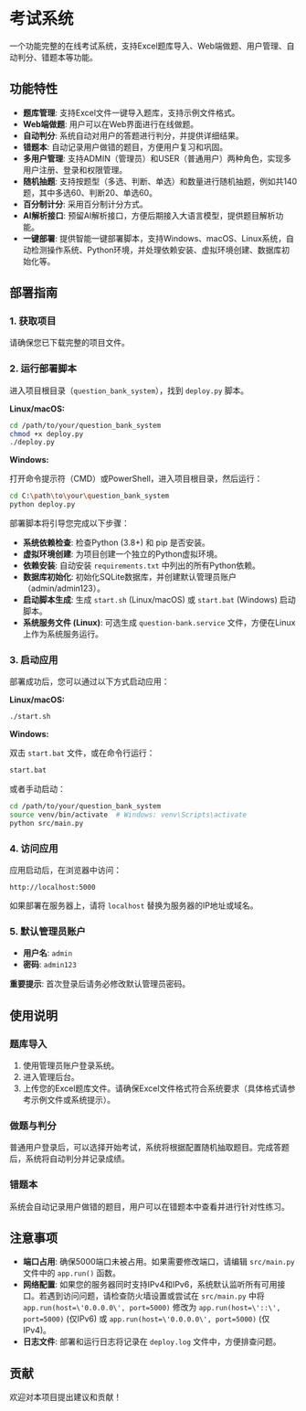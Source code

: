 # 考试系统

一个功能完整的在线考试系统，支持Excel题库导入、Web端做题、用户管理、自动判分、错题本等功能。

## 功能特性

- **题库管理**: 支持Excel文件一键导入题库，支持示例文件格式。
- **Web端做题**: 用户可以在Web界面进行在线做题。
- **自动判分**: 系统自动对用户的答题进行判分，并提供详细结果。
- **错题本**: 自动记录用户做错的题目，方便用户复习和巩固。
- **多用户管理**: 支持ADMIN（管理员）和USER（普通用户）两种角色，实现多用户注册、登录和权限管理。
- **随机抽题**: 支持按题型（多选、判断、单选）和数量进行随机抽题，例如共140题，其中多选60、判断20、单选60。
- **百分制计分**: 采用百分制计分方式。
- **AI解析接口**: 预留AI解析接口，方便后期接入大语言模型，提供题目解析功能。
- **一键部署**: 提供智能一键部署脚本，支持Windows、macOS、Linux系统，自动检测操作系统、Python环境，并处理依赖安装、虚拟环境创建、数据库初始化等。

## 部署指南

### 1. 获取项目

请确保您已下载完整的项目文件。

### 2. 运行部署脚本

进入项目根目录（`question_bank_system`），找到 `deploy.py` 脚本。

**Linux/macOS:**

```bash
cd /path/to/your/question_bank_system
chmod +x deploy.py
./deploy.py
```

**Windows:**

打开命令提示符（CMD）或PowerShell，进入项目根目录，然后运行：

```bash
cd C:\path\to\your\question_bank_system
python deploy.py
```

部署脚本将引导您完成以下步骤：

- **系统依赖检查**: 检查Python (3.8+) 和 pip 是否安装。
- **虚拟环境创建**: 为项目创建一个独立的Python虚拟环境。
- **依赖安装**: 自动安装 `requirements.txt` 中列出的所有Python依赖。
- **数据库初始化**: 初始化SQLite数据库，并创建默认管理员账户（admin/admin123）。
- **启动脚本生成**: 生成 `start.sh` (Linux/macOS) 或 `start.bat` (Windows) 启动脚本。
- **系统服务文件 (Linux)**: 可选生成 `question-bank.service` 文件，方便在Linux上作为系统服务运行。

### 3. 启动应用

部署成功后，您可以通过以下方式启动应用：

**Linux/macOS:**

```bash
./start.sh
```

**Windows:**

双击 `start.bat` 文件，或在命令行运行：

```bash
start.bat
```

或者手动启动：

```bash
cd /path/to/your/question_bank_system
source venv/bin/activate  # Windows: venv\Scripts\activate
python src/main.py
```

### 4. 访问应用

应用启动后，在浏览器中访问：

`http://localhost:5000`

如果部署在服务器上，请将 `localhost` 替换为服务器的IP地址或域名。

### 5. 默认管理员账户

- **用户名**: `admin`
- **密码**: `admin123`

**重要提示**: 首次登录后请务必修改默认管理员密码。

## 使用说明

### 题库导入

1. 使用管理员账户登录系统。
2. 进入管理后台。
3. 上传您的Excel题库文件。请确保Excel文件格式符合系统要求（具体格式请参考示例文件或系统提示）。

### 做题与判分

普通用户登录后，可以选择开始考试，系统将根据配置随机抽取题目。完成答题后，系统将自动判分并记录成绩。

### 错题本

系统会自动记录用户做错的题目，用户可以在错题本中查看并进行针对性练习。

## 注意事项

- **端口占用**: 确保5000端口未被占用。如果需要修改端口，请编辑 `src/main.py` 文件中的 `app.run()` 函数。
- **网络配置**: 如果您的服务器同时支持IPv4和IPv6，系统默认监听所有可用接口。若遇到访问问题，请检查防火墙设置或尝试在 `src/main.py` 中将 `app.run(host=\'0.0.0.0\', port=5000)` 修改为 `app.run(host=\'::\', port=5000)` (仅IPv6) 或 `app.run(host=\'0.0.0.0\', port=5000)` (仅IPv4)。
- **日志文件**: 部署和运行日志将记录在 `deploy.log` 文件中，方便排查问题。

## 贡献

欢迎对本项目提出建议和贡献！


